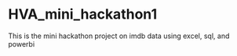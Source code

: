 # HVA_mini_hackathon1
This is the mini hackathon project on imdb data using excel, sql, and powerbi
